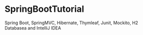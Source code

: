 # SpringBootTutorial
Spring Boot, SpringMVC, Hibernate, Thymleaf, Junit, Mockito, H2 Databasea and IntelliJ IDEA
